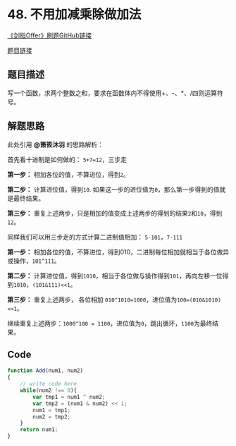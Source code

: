 # 48. 不用加减乘除做加法
[《剑指Offer》刷题GitHub链接](https://github.com/zhning12/Coding-Interviews)

[题目链接](https://www.nowcoder.com/practice/59ac416b4b944300b617d4f7f111b215?tpId=13&tqId=11201&tPage=3&rp=3&ru=/ta/coding-interviews&qru=/ta/coding-interviews/question-ranking)

## 题目描述
写一个函数，求两个整数之和，要求在函数体内不得使用+、-、*、/四则运算符号。

## 解题思路

此处引用 **@箫筱沐羽** 的思路解析：

首先看十进制是如何做的： `5+7=12`，三步走

**第一步：** 相加各位的值，不算进位，得到`2`。

**第二步：** 计算进位值，得到`10`. 如果这一步的进位值为`0`，那么第一步得到的值就是最终结果。

**第三步：** 重复上述两步，只是相加的值变成上述两步的得到的结果`2`和`10`，得到`12`。

同样我们可以用三步走的方式计算二进制值相加： `5-101`，`7-111`

**第一步：** 相加各位的值，不算进位，得到010，二进制每位相加就相当于各位做异或操作，`101^111`。

**第二步：** 计算进位值，得到`1010`，相当于各位做与操作得到`101`，再向左移一位得到`1010`，`(101&111)<<1`。

**第三步：** 重复上述两步， 各位相加 `010^1010=1000`，进位值为`100=(010&1010)<<1`。

继续重复上述两步：`1000^100 = 1100`，进位值为`0`，跳出循环，`1100`为最终结果。

## Code


```javascript
function Add(num1, num2)
{
    // write code here
    while(num2 !== 0){
        var tmp1 = num1 ^ num2;
        var tmp2 = (num1 & num2) << 1;
        num1 = tmp1;
        num2 = tmp2;
    }
    return num1;
}
```